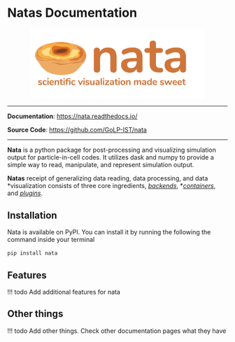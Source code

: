 # Natas Documentation

<p align="center">
  <a href="https://github.com/GoLP-IST/nata">
    <img width="400" src="assets/nata-logo.png" alt="Nata">
  </a>
</p>

______________________________________________________________________

**Documentation**: <a href="https://nata.readthedocs.io/" target="_blank">https://nata.readthedocs.io/</a>

**Source Code**: <a href="https://github.com/GoLP-IST/nata" target="_blank">https://github.com/GoLP-IST/nata</a>

______________________________________________________________________

**Nata** is a python package for post-processing and visualizing simulation
output for particle-in-cell codes. It utilizes dask and numpy to provide a
simple way to read, manipulate, and represent simulation output.

**Natas** receipt of generalizing data reading, data processing, and data
*visualization consists of three core ingredients, [*backends*](backends),
*[*containers*](containers), and [*plugins*](plugins).

## Installation

Nata is available on PyPI. You can install it by running the following the
command inside your terminal

```sh
pip install nata
```

## Features

!!! todo
    Add additional features for nata

## Other things

!!! todo
    Add other things. Check other documentation pages what they have
